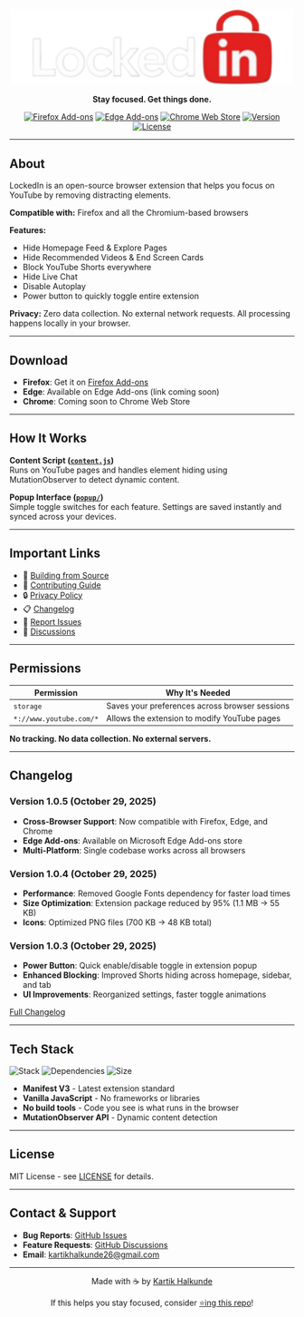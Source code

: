 <div align="center">
  <img src="icons/iconFull.png" alt="LockedIn Logo" width="500"/>
  
  **Stay focused. Get things done.**
  
  [![Firefox Add-ons](https://img.shields.io/badge/Firefox-Available-orange?logo=firefox-browser&logoColor=white)](https://addons.mozilla.org/firefox/addon/lockedin-yt/)
  [![Edge Add-ons](https://img.shields.io/badge/Edge-Available-blue?logo=microsoft-edge&logoColor=white)](#)
  [![Chrome Web Store](https://img.shields.io/badge/Chrome-Coming%20Soon-lightgrey?logo=google-chrome&logoColor=white)](#)
  [![Version](https://img.shields.io/badge/version-1.0.5-green.svg)](https://github.com/KartikHalkunde/LockedIn-YT/releases)
  [![License](https://img.shields.io/badge/license-MIT-blue.svg)](LICENSE)
  
</div>

---

## About

LockedIn is an open-source browser extension that helps you focus on YouTube by removing distracting elements. 

**Compatible with:** Firefox and all the Chromium-based browsers

**Features:**
-  Hide Homepage Feed & Explore Pages
-  Hide Recommended Videos & End Screen Cards
-  Block YouTube Shorts everywhere
-  Hide Live Chat
-  Disable Autoplay
-  Power button to quickly toggle entire extension

**Privacy:** Zero data collection. No external network requests. All processing happens locally in your browser.

---

## Download

- **Firefox**: Get it on [Firefox Add-ons](https://addons.mozilla.org/en-US/firefox/addon/lockedin-yt/)
- **Edge**: Available on Edge Add-ons (link coming soon)
- **Chrome**: Coming soon to Chrome Web Store

---

## How It Works

**Content Script ([`content.js`](content.js))**  
Runs on YouTube pages and handles element hiding using MutationObserver to detect dynamic content.

**Popup Interface ([`popup/`](popup/))**  
Simple toggle switches for each feature. Settings are saved instantly and synced across your devices.

---

## Important Links

- 📖 [Building from Source](BUILDING.md)
- 🤝 [Contributing Guide](CONTRIBUTING.md)
- 🔒 [Privacy Policy](PRIVACY.md)
- 📋 [Changelog](#changelog)
- 🐛 [Report Issues](https://github.com/KartikHalkunde/LockedIn-YT/issues)
- 💬 [Discussions](https://github.com/KartikHalkunde/LockedIn-YT/discussions)

---

## Permissions

| Permission | Why It's Needed |
|------------|-----------------|
| `storage` | Saves your preferences across browser sessions |
| `*://www.youtube.com/*` | Allows the extension to modify YouTube pages |

**No tracking. No data collection. No external servers.**

---

## Changelog

### Version 1.0.5 (October 29, 2025)
- **Cross-Browser Support**: Now compatible with Firefox, Edge, and Chrome
- **Edge Add-ons**: Available on Microsoft Edge Add-ons store
- **Multi-Platform**: Single codebase works across all browsers

### Version 1.0.4 (October 29, 2025)
- **Performance**: Removed Google Fonts dependency for faster load times
- **Size Optimization**: Extension package reduced by 95% (1.1 MB → 55 KB)
- **Icons**: Optimized PNG files (700 KB → 48 KB total)

### Version 1.0.3 (October 29, 2025)
- **Power Button**: Quick enable/disable toggle in extension popup
- **Enhanced Blocking**: Improved Shorts hiding across homepage, sidebar, and tab
- **UI Improvements**: Reorganized settings, faster toggle animations

[Full Changelog](https://github.com/KartikHalkunde/LockedIn-YT/releases)

---

## Tech Stack

![Stack](https://img.shields.io/badge/Stack-Vanilla%20JS-yellow?style=flat-square)
![Dependencies](https://img.shields.io/badge/Dependencies-Zero-success?style=flat-square)
![Size](https://img.shields.io/badge/Size-56KB-success?style=flat-square)

- **Manifest V3** - Latest extension standard
- **Vanilla JavaScript** - No frameworks or libraries
- **No build tools** - Code you see is what runs in the browser
- **MutationObserver API** - Dynamic content detection

---

## License

MIT License - see [LICENSE](LICENSE) for details.

---

## Contact & Support

- **Bug Reports**: [GitHub Issues](https://github.com/KartikHalkunde/LockedIn-YT/issues)
- **Feature Requests**: [GitHub Discussions](https://github.com/KartikHalkunde/LockedIn-YT/discussions)
- **Email**: kartikhalkunde26@gmail.com

---

<div align="center">

Made with ☕ by [Kartik Halkunde](https://github.com/KartikHalkunde)

If this helps you stay focused, consider [⭐ing this repo](https://github.com/KartikHalkunde/LockedIn-YT)!

</div>
